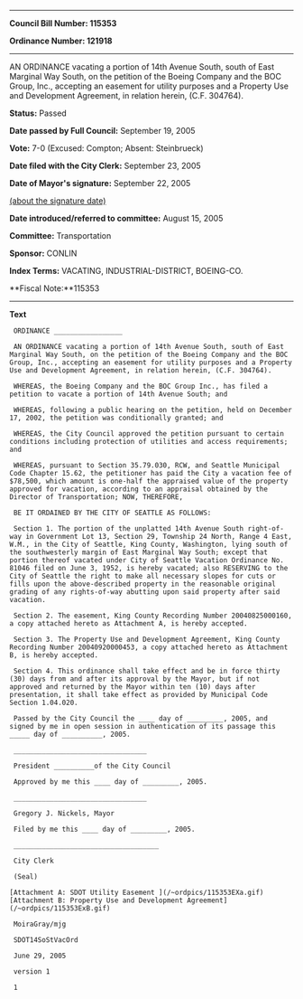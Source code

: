 

********

**Council Bill Number: 115353**
   
**Ordinance Number: 121918**
********

 AN ORDINANCE vacating a portion of 14th Avenue South, south of East Marginal Way South, on the petition of the Boeing Company and the BOC Group, Inc., accepting an easement for utility purposes and a Property Use and Development Agreement, in relation herein, (C.F. 304764).

**Status:** Passed
   
**Date passed by Full Council:** September 19, 2005
   
**Vote:** 7-0 (Excused: Compton; Absent: Steinbrueck)
   
**Date filed with the City Clerk:** September 23, 2005
   
**Date of Mayor's signature:** September 22, 2005
   
[(about the signature date)](/~public/approvaldate.htm)
   
   
   
**Date introduced/referred to committee:** August 15, 2005
   
**Committee:** Transportation
   
**Sponsor:** CONLIN
   
   
**Index Terms:** VACATING, INDUSTRIAL-DISTRICT, BOEING-CO.

**Fiscal Note:**115353

********

**Text**
   
```
 ORDINANCE _________________

 AN ORDINANCE vacating a portion of 14th Avenue South, south of East Marginal Way South, on the petition of the Boeing Company and the BOC Group, Inc., accepting an easement for utility purposes and a Property Use and Development Agreement, in relation herein, (C.F. 304764).

 WHEREAS, the Boeing Company and the BOC Group Inc., has filed a petition to vacate a portion of 14th Avenue South; and

 WHEREAS, following a public hearing on the petition, held on December 17, 2002, the petition was conditionally granted; and

 WHEREAS, the City Council approved the petition pursuant to certain conditions including protection of utilities and access requirements; and

 WHEREAS, pursuant to Section 35.79.030, RCW, and Seattle Municipal Code Chapter 15.62, the petitioner has paid the City a vacation fee of $78,500, which amount is one-half the appraised value of the property approved for vacation, according to an appraisal obtained by the Director of Transportation; NOW, THEREFORE,

 BE IT ORDAINED BY THE CITY OF SEATTLE AS FOLLOWS:

 Section 1. The portion of the unplatted 14th Avenue South right-of-way in Government Lot 13, Section 29, Township 24 North, Range 4 East, W.M., in the City of Seattle, King County, Washington, lying south of the southwesterly margin of East Marginal Way South; except that portion thereof vacated under City of Seattle Vacation Ordinance No. 81046 filed on June 3, 1952, is hereby vacated; also RESERVING to the City of Seattle the right to make all necessary slopes for cuts or fills upon the above-described property in the reasonable original grading of any rights-of-way abutting upon said property after said vacation.

 Section 2. The easement, King County Recording Number 20040825000160, a copy attached hereto as Attachment A, is hereby accepted.

 Section 3. The Property Use and Development Agreement, King County Recording Number 20040920000453, a copy attached hereto as Attachment B, is hereby accepted.

 Section 4. This ordinance shall take effect and be in force thirty (30) days from and after its approval by the Mayor, but if not approved and returned by the Mayor within ten (10) days after presentation, it shall take effect as provided by Municipal Code Section 1.04.020.

 Passed by the City Council the ____ day of _________, 2005, and signed by me in open session in authentication of its passage this _____ day of __________, 2005.

 _________________________________

 President __________of the City Council

 Approved by me this ____ day of _________, 2005.

 _________________________________

 Gregory J. Nickels, Mayor

 Filed by me this ____ day of _________, 2005.

 ____________________________________

 City Clerk

 (Seal)

[Attachment A: SDOT Utility Easement ](/~ordpics/115353EXa.gif)[Attachment B: Property Use and Development Agreement](/~ordpics/115353ExB.gif)

 MoiraGray/mjg

 SDOT14SoStVacOrd

 June 29, 2005

 version 1

 1

```
